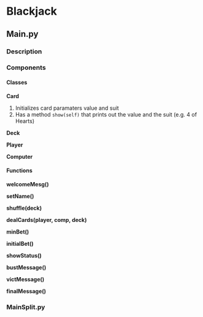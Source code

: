 # Blackjack

## Main.py

### Description

### Components

#### Classes

**Card** 
1. Initializes card paramaters value and suit
2. Has a method `show(self)` that prints out the value and the suit (e.g. 4 of Hearts)

**Deck**

**Player**

**Computer**

#### Functions

**welcomeMesg()**

**setName()**

**shuffle(deck)**

**dealCards(player, comp, deck)**

**minBet()**

**initialBet()**

**showStatus()**

**bustMessage()**

**victMessage()**

**finalMessage()**

### MainSplit.py
